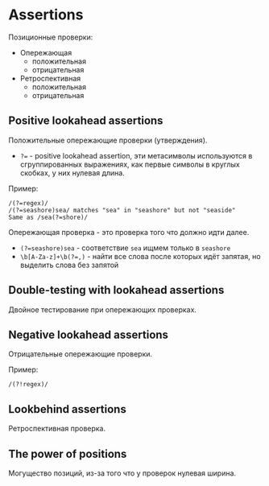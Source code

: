 # Assertions
Позиционные проверки:
- Опережающая
  - положительная
  - отрицательная
- Ретроспективная
  - положительная
  - отрицательная

## Positive lookahead assertions
Положительные опережающие проверки (утверждения).
- `?=` - positive lookahead assertion, эти метасимволы используются в сгруппированных выражениях, как первые символы в круглых скобках, у них нулевая длина.

Пример:

    /(?=regex)/
    /(?=seashore)sea/ matches "sea" in "seashore" but not "seaside"
    Same as /sea(?=shore)/

Опережающая проверка - это проверка того что должно идти далее.

- `(?=seashore)sea` - соответствие `sea` ищмем только в `seashore`
- `\b[A-Za-z]+\b(?=,)` - найти все слова после которых идёт запятая, но выделить слова без запятой

## Double-testing with lookahead assertions
Двойное тестирование при опережающих проверках.

## Negative lookahead assertions
Отрицательные опережающие проверки. 

Пример:

    /(?!regex)/

## Lookbehind assertions
Ретроспективная проверка.

## The power of positions
Могущество позиций, из-за того что у проверок нулевая ширина.
